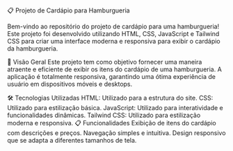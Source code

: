 📋 Projeto de Cardápio para Hamburgueria


Bem-vindo ao repositório do projeto de cardápio para uma hamburgueria! Este projeto foi desenvolvido utilizando HTML, CSS, JavaScript e Tailwind CSS para criar uma interface moderna e responsiva para exibir o cardápio da hamburgueria.



🌟 Visão Geral
Este projeto tem como objetivo fornecer uma maneira atraente e eficiente de exibir os itens do cardápio de uma hamburgueria. A aplicação é totalmente responsiva, garantindo uma ótima experiência de usuário em dispositivos móveis e desktops.



🛠️ Tecnologias Utilizadas
HTML: Utilizado para a estrutura do site.
CSS: Utilizado para estilização básica.
JavaScript: Utilizado para interatividade e funcionalidades dinâmicas.
Tailwind CSS: Utilizado para estilização moderna e responsiva.
📋 Funcionalidades
Exibição de itens do cardápio com descrições e preços.
Navegação simples e intuitiva.
Design responsivo que se adapta a diferentes tamanhos de tela.
